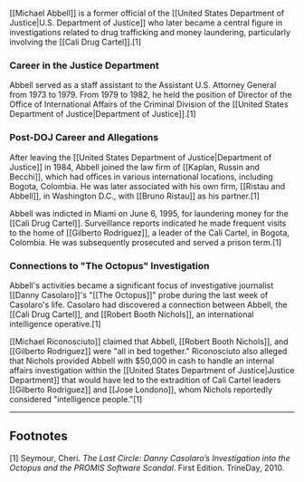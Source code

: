 [[Michael Abbell]] is a former official of the [[United States Department of Justice|U.S. Department of Justice]] who later became a central figure in investigations related to drug trafficking and money laundering, particularly involving the [[Cali Drug Cartel]].[1]

### Career in the Justice Department

Abbell served as a staff assistant to the Assistant U.S. Attorney General from 1973 to 1979. From 1979 to 1982, he held the position of Director of the Office of International Affairs of the Criminal Division of the [[United States Department of Justice|Department of Justice]].[1]

### Post-DOJ Career and Allegations

After leaving the [[United States Department of Justice|Department of Justice]] in 1984, Abbell joined the law firm of [[Kaplan, Russin and Becchi]], which had offices in various international locations, including Bogota, Colombia. He was later associated with his own firm, [[Ristau and Abbell]], in Washington D.C., with [[Bruno Ristau]] as his partner.[1]

Abbell was indicted in Miami on June 6, 1995, for laundering money for the [[Cali Drug Cartel]]. Surveillance reports indicated he made frequent visits to the home of [[Gilberto Rodriguez]], a leader of the Cali Cartel, in Bogota, Colombia. He was subsequently prosecuted and served a prison term.[1]

### Connections to "The Octopus" Investigation

Abbell's activities became a significant focus of investigative journalist [[Danny Casolaro]]'s "[[The Octopus]]" probe during the last week of Casolaro's life. Casolaro had discovered a connection between Abbell, the [[Cali Drug Cartel]], and [[Robert Booth Nichols]], an international intelligence operative.[1]

[[Michael Riconosciuto]] claimed that Abbell, [[Robert Booth Nichols]], and [[Gilberto Rodriguez]] were "all in bed together." Riconosciuto also alleged that Nichols provided Abbell with $50,000 in cash to handle an internal affairs investigation within the [[United States Department of Justice|Justice Department]] that would have led to the extradition of Cali Cartel leaders [[Gilberto Rodriguez]] and [[Jose Londono]], whom Nichols reportedly considered "intelligence people."[1]

---
## Footnotes
[1] Seymour, Cheri. *The Last Circle: Danny Casolaro’s Investigation into the Octopus and the PROMIS Software Scandal*. First Edition. TrineDay, 2010.